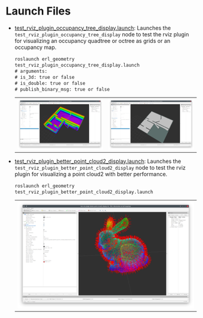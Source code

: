 # Launch Files

- [test_rviz_plugin_occupancy_tree_display.launch](test_rviz_plugin_occupancy_tree_display.launch):
  Launches the `test_rviz_plugin_occupancy_tree_display` node to test the rviz plugin for
  visualizing an occupancy quadtree or octree as grids or an occupancy map.
  ```shell
  roslaunch erl_geometry test_rviz_plugin_occupancy_tree_display.launch
  # arguments:
  # is_3d: true or false
  # is_double: true or false
  # publish_binary_msg: true or false
  ```
  |                                                  |                                                 |
  | ------------------------------------------------ | ----------------------------------------------- |
  | ![](assets/test_occupancy_tree_grid_display.png) | ![](assets/test_occupancy_tree_map_display.png) |

- [test_rviz_plugin_better_point_cloud2_display.launch](test_rviz_plugin_better_point_cloud2_display.launch):
  Launches the `test_rviz_plugin_better_point_cloud2_display` node to test the rviz plugin for
  visualizing a point cloud2 with better performance.
  ```shell
  roslaunch erl_geometry test_rviz_plugin_better_point_cloud2_display.launch
  ```
  |                                                              |
  | ------------------------------------------------------------ |
  | ![](assets/test_rviz_plugin_better_point_cloud2_display.png) |
